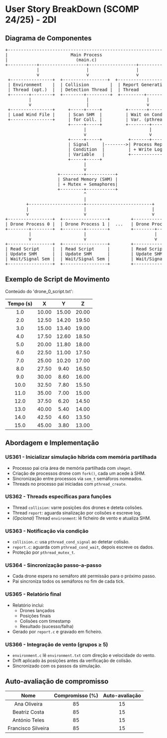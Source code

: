 
# User Story BreakDown (SCOMP 24/25) - 2DI

## Diagrama de Componentes

<pre lang="markdown">
+-------------------------------------------------------------+
|                        Main Process                         |
|                          (main.c)                           |
+-----------+------------------+------------------+-----------+
            |                  |                  |
            v                  v                  v
 +----------------+  +-----------------+  +-------------------+
 | Environment    |  | Collision        |  | Report Generation |
 | Thread (opt.)  |  | Detection Thread |  | Thread            |
 +-------+--------+  +--------+---------+  +---------+---------+
         |                     |                      |
         v                     |                      v
 +----------------+     +-----+-----+         +-------+--------+
 | Load Wind File |     | Scan SHM  |         | Wait on Cond.  |
 +----------------+     | for Coll. |         | Var. (pthread) |
                        +-----+-----+         +--------+-------+
                              |                        |
                              v                        v
                        +-----+-----+          +-------+--------+
                        | Signal     |-------->| Process Report |
                        | Condition  |         | + Write Log    |
                        | Variable   |         +----------------+
                        +-----+-----+
                              |
                              v
                    +---------+-----------+
                    | Shared Memory (SHM) |
                    | + Mutex + Semaphores|
                    +---------+-----------+
                              ^
                              |
        +---------------------+-------------------------+
        |                     |                         |
        v                     v                         v
+-----------------+  +-----------------+        +-----------------+
| Drone Process 0 |  | Drone Process 1 |  ...   | Drone Process N |
+--------+--------+  +--------+--------+        +--------+--------+
         |                    |                          |
         v                    v                          v
+-----------------+  +-----------------+        +-----------------+
| Read Script     |  | Read Script     |        | Read Script     |
| Update SHM      |  | Update SHM      |        | Update SHM      |
| Wait/Signal Sem |  | Wait/Signal Sem |        | Wait/Signal Sem |
+-----------------+  +-----------------+        +-----------------+
</pre>

## Exemplo de Script de Movimento

Conteúdo do 'drone_0_script.txt':

| Tempo (s) |    X    |    Y    |    Z    |
|:---------:|:-------:|:-------:|:-------:|
|   1.0     |  10.00  |  15.00  |  20.00  |
|   2.0     |  12.50  |  14.20  |  19.50  |
|   3.0     |  15.00  |  13.40  |  19.00  |
|   4.0     |  17.50  |  12.60  |  18.50  |
|   5.0     |  20.00  |  11.80  |  18.00  |
|   6.0     |  22.50  |  11.00  |  17.50  |
|   7.0     |  25.00  |  10.20  |  17.00  |
|   8.0     |  27.50  |   9.40  |  16.50  |
|   9.0     |  30.00  |   8.60  |  16.00  |
|  10.0     |  32.50  |   7.80  |  15.50  |
|  11.0     |  35.00  |   7.00  |  15.00  |
|  12.0     |  37.50  |   6.20  |  14.50  |
|  13.0     |  40.00  |   5.40  |  14.00  |
|  14.0     |  42.50  |   4.60  |  13.50  |
|  15.0     |  45.00  |   3.80  |  13.00  |
## Abordagem e Implementação

###  US361 - Inicializar simulação híbrida com memória partilhada

- Processo pai cria área de memória partilhada com `shmget`.
- Criação de processos drone com `fork()`, cada um acede à SHM.
- Sincronização entre processos via `sem_t` semáforos nomeados.
- Threads no processo pai iniciadas com `pthread_create`.

### US362 - Threads específicas para funções

- Thread `collision`: varre posições dos drones e deteta colisões.
- Thread `report`: aguarda sinalização por colisões e escreve log.
- *(Opcional)* Thread `environment`: lê ficheiro de vento e atualiza SHM.

###  US363 - Notificação via condição

- `collision.c`: usa `pthread_cond_signal` ao detetar colisão.
- `report.c`: aguarda com `pthread_cond_wait`, depois escreve os dados.
- Proteção por `pthread_mutex_t`.

###  US364 - Sincronização passo-a-passo

- Cada drone espera no semáforo até permissão para o próximo passo.
- Pai sincroniza todos os semáforos no fim de cada tick.

###  US365 - Relatório final

- Relatório inclui:
    - Drones lançados
    - Posições finais
    - Colisões com timestamp
    - Resultado (sucesso/falha)
- Gerado por `report.c` e gravado em ficheiro.

### US366 - Integração de vento (grupos ≥ 5)

- `environment.c` lê `environment.txt` com direção e velocidade do vento.
- Drift aplicado às posições antes da verificação de colisão.
- Sincronizado com os passos da simulação.

## Auto-avaliação de compromisso

|        Nome        | Compromisso (%) | Auto-avaliação | 
|:------------------:|:---------------:|:--------------:|
|    Ana Oliveira    |       85        |       15       | 
|   Beatriz Costa    |       85        |       15       | 
|   António Teles    |       85        |       15       |  
| Francisco Silveira |       85        |       15       |
